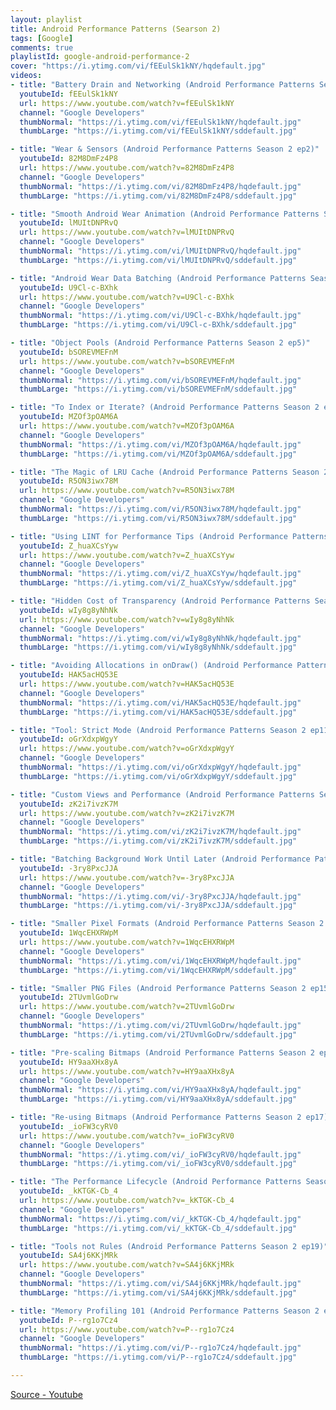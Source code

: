 ```yaml
---
layout: playlist
title: Android Performance Patterns (Searson 2)
tags: [Google]
comments: true
playlistId: google-android-performance-2
cover: "https://i.ytimg.com/vi/fEEulSk1kNY/hqdefault.jpg"
videos:
- title: "Battery Drain and Networking (Android Performance Patterns Season 2 ep1)"
  youtubeId: fEEulSk1kNY
  url: https://www.youtube.com/watch?v=fEEulSk1kNY
  channel: "Google Developers"
  thumbNormal: "https://i.ytimg.com/vi/fEEulSk1kNY/hqdefault.jpg"
  thumbLarge: "https://i.ytimg.com/vi/fEEulSk1kNY/sddefault.jpg"

- title: "Wear & Sensors (Android Performance Patterns Season 2 ep2)"
  youtubeId: 82M8DmFz4P8
  url: https://www.youtube.com/watch?v=82M8DmFz4P8
  channel: "Google Developers"
  thumbNormal: "https://i.ytimg.com/vi/82M8DmFz4P8/hqdefault.jpg"
  thumbLarge: "https://i.ytimg.com/vi/82M8DmFz4P8/sddefault.jpg"

- title: "Smooth Android Wear Animation (Android Performance Patterns Season 2 ep3)"
  youtubeId: lMUItDNPRvQ
  url: https://www.youtube.com/watch?v=lMUItDNPRvQ
  channel: "Google Developers"
  thumbNormal: "https://i.ytimg.com/vi/lMUItDNPRvQ/hqdefault.jpg"
  thumbLarge: "https://i.ytimg.com/vi/lMUItDNPRvQ/sddefault.jpg"

- title: "Android Wear Data Batching (Android Performance Patterns Season 2 ep4)"
  youtubeId: U9Cl-c-BXhk
  url: https://www.youtube.com/watch?v=U9Cl-c-BXhk
  channel: "Google Developers"
  thumbNormal: "https://i.ytimg.com/vi/U9Cl-c-BXhk/hqdefault.jpg"
  thumbLarge: "https://i.ytimg.com/vi/U9Cl-c-BXhk/sddefault.jpg"

- title: "Object Pools (Android Performance Patterns Season 2 ep5)"
  youtubeId: bSOREVMEFnM
  url: https://www.youtube.com/watch?v=bSOREVMEFnM
  channel: "Google Developers"
  thumbNormal: "https://i.ytimg.com/vi/bSOREVMEFnM/hqdefault.jpg"
  thumbLarge: "https://i.ytimg.com/vi/bSOREVMEFnM/sddefault.jpg"

- title: "To Index or Iterate? (Android Performance Patterns Season 2 ep6)"
  youtubeId: MZOf3pOAM6A
  url: https://www.youtube.com/watch?v=MZOf3pOAM6A
  channel: "Google Developers"
  thumbNormal: "https://i.ytimg.com/vi/MZOf3pOAM6A/hqdefault.jpg"
  thumbLarge: "https://i.ytimg.com/vi/MZOf3pOAM6A/sddefault.jpg"

- title: "The Magic of LRU Cache (Android Performance Patterns Season 2 ep7)"
  youtubeId: R5ON3iwx78M
  url: https://www.youtube.com/watch?v=R5ON3iwx78M
  channel: "Google Developers"
  thumbNormal: "https://i.ytimg.com/vi/R5ON3iwx78M/hqdefault.jpg"
  thumbLarge: "https://i.ytimg.com/vi/R5ON3iwx78M/sddefault.jpg"

- title: "Using LINT for Performance Tips (Android Performance Patterns Season 2 ep8)"
  youtubeId: Z_huaXCsYyw
  url: https://www.youtube.com/watch?v=Z_huaXCsYyw
  channel: "Google Developers"
  thumbNormal: "https://i.ytimg.com/vi/Z_huaXCsYyw/hqdefault.jpg"
  thumbLarge: "https://i.ytimg.com/vi/Z_huaXCsYyw/sddefault.jpg"

- title: "Hidden Cost of Transparency (Android Performance Patterns Season 2 ep9)"
  youtubeId: wIy8g8yNhNk
  url: https://www.youtube.com/watch?v=wIy8g8yNhNk
  channel: "Google Developers"
  thumbNormal: "https://i.ytimg.com/vi/wIy8g8yNhNk/hqdefault.jpg"
  thumbLarge: "https://i.ytimg.com/vi/wIy8g8yNhNk/sddefault.jpg"

- title: "Avoiding Allocations in onDraw() (Android Performance Patterns Season 2 ep10)"
  youtubeId: HAK5acHQ53E
  url: https://www.youtube.com/watch?v=HAK5acHQ53E
  channel: "Google Developers"
  thumbNormal: "https://i.ytimg.com/vi/HAK5acHQ53E/hqdefault.jpg"
  thumbLarge: "https://i.ytimg.com/vi/HAK5acHQ53E/sddefault.jpg"

- title: "Tool: Strict Mode (Android Performance Patterns Season 2 ep11)"
  youtubeId: oGrXdxpWgyY
  url: https://www.youtube.com/watch?v=oGrXdxpWgyY
  channel: "Google Developers"
  thumbNormal: "https://i.ytimg.com/vi/oGrXdxpWgyY/hqdefault.jpg"
  thumbLarge: "https://i.ytimg.com/vi/oGrXdxpWgyY/sddefault.jpg"

- title: "Custom Views and Performance (Android Performance Patterns Season 2 ep12)"
  youtubeId: zK2i7ivzK7M
  url: https://www.youtube.com/watch?v=zK2i7ivzK7M
  channel: "Google Developers"
  thumbNormal: "https://i.ytimg.com/vi/zK2i7ivzK7M/hqdefault.jpg"
  thumbLarge: "https://i.ytimg.com/vi/zK2i7ivzK7M/sddefault.jpg"

- title: "Batching Background Work Until Later (Android Performance Patterns Season 2 ep13)"
  youtubeId: -3ry8PxcJJA
  url: https://www.youtube.com/watch?v=-3ry8PxcJJA
  channel: "Google Developers"
  thumbNormal: "https://i.ytimg.com/vi/-3ry8PxcJJA/hqdefault.jpg"
  thumbLarge: "https://i.ytimg.com/vi/-3ry8PxcJJA/sddefault.jpg"

- title: "Smaller Pixel Formats (Android Performance Patterns Season 2 ep14)"
  youtubeId: 1WqcEHXRWpM
  url: https://www.youtube.com/watch?v=1WqcEHXRWpM
  channel: "Google Developers"
  thumbNormal: "https://i.ytimg.com/vi/1WqcEHXRWpM/hqdefault.jpg"
  thumbLarge: "https://i.ytimg.com/vi/1WqcEHXRWpM/sddefault.jpg"

- title: "Smaller PNG Files (Android Performance Patterns Season 2 ep15)"
  youtubeId: 2TUvmlGoDrw
  url: https://www.youtube.com/watch?v=2TUvmlGoDrw
  channel: "Google Developers"
  thumbNormal: "https://i.ytimg.com/vi/2TUvmlGoDrw/hqdefault.jpg"
  thumbLarge: "https://i.ytimg.com/vi/2TUvmlGoDrw/sddefault.jpg"

- title: "Pre-scaling Bitmaps (Android Performance Patterns Season 2 ep16)"
  youtubeId: HY9aaXHx8yA
  url: https://www.youtube.com/watch?v=HY9aaXHx8yA
  channel: "Google Developers"
  thumbNormal: "https://i.ytimg.com/vi/HY9aaXHx8yA/hqdefault.jpg"
  thumbLarge: "https://i.ytimg.com/vi/HY9aaXHx8yA/sddefault.jpg"

- title: "Re-using Bitmaps (Android Performance Patterns Season 2 ep17)"
  youtubeId: _ioFW3cyRV0
  url: https://www.youtube.com/watch?v=_ioFW3cyRV0
  channel: "Google Developers"
  thumbNormal: "https://i.ytimg.com/vi/_ioFW3cyRV0/hqdefault.jpg"
  thumbLarge: "https://i.ytimg.com/vi/_ioFW3cyRV0/sddefault.jpg"

- title: "The Performance Lifecycle (Android Performance Patterns Season 2 ep18)"
  youtubeId: _kKTGK-Cb_4
  url: https://www.youtube.com/watch?v=_kKTGK-Cb_4
  channel: "Google Developers"
  thumbNormal: "https://i.ytimg.com/vi/_kKTGK-Cb_4/hqdefault.jpg"
  thumbLarge: "https://i.ytimg.com/vi/_kKTGK-Cb_4/sddefault.jpg"

- title: "Tools not Rules (Android Performance Patterns Season 2 ep19)"
  youtubeId: SA4j6KKjMRk
  url: https://www.youtube.com/watch?v=SA4j6KKjMRk
  channel: "Google Developers"
  thumbNormal: "https://i.ytimg.com/vi/SA4j6KKjMRk/hqdefault.jpg"
  thumbLarge: "https://i.ytimg.com/vi/SA4j6KKjMRk/sddefault.jpg"

- title: "Memory Profiling 101 (Android Performance Patterns Season 2 ep20)"
  youtubeId: P--rg1o7Cz4
  url: https://www.youtube.com/watch?v=P--rg1o7Cz4
  channel: "Google Developers"
  thumbNormal: "https://i.ytimg.com/vi/P--rg1o7Cz4/hqdefault.jpg"
  thumbLarge: "https://i.ytimg.com/vi/P--rg1o7Cz4/sddefault.jpg"

---
```


[Source - Youtube](https://www.youtube.com/playlist?list=PLOU2XLYxmsIKEOXh5TwZEv89aofHzNCiu)

